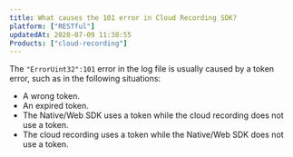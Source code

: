 ```yaml
---
title: What causes the 101 error in Cloud Recording SDK?
platform: ["RESTful"]
updatedAt: 2020-07-09 11:38:55
Products: ["cloud-recording"]
---
```

The `"ErrorUint32":101` error in the log file is usually caused by a token error, such as in the following situations:

- A wrong token.
- An expired token.
- The Native/Web SDK uses a token while the cloud recording does not use a token.
- The cloud recording uses a token while the Native/Web SDK does not use a token.